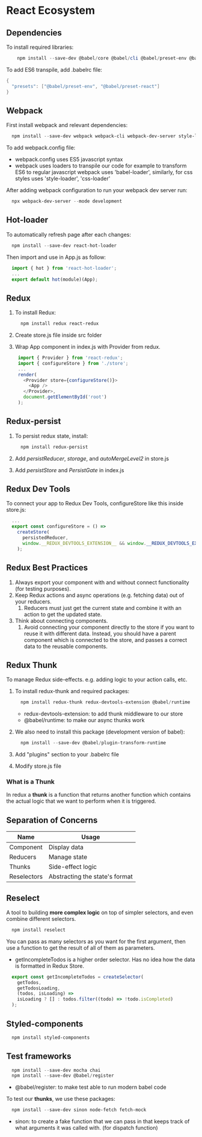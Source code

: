 # React Ecosystem

## Dependencies

To install required libraries:

```powershell
    npm install --save-dev @babel/core @babel/cli @babel/preset-env @babel/preset-react
```

To add ES6 transpile, add .babelrc file:

```powershell
{
  "presets": ["@babel/preset-env", "@babel/preset-react"]
}
```

## Webpack

First install webpack and relevant dependencies:

```powershell
  npm install --save-dev webpack webpack-cli webpack-dev-server style-loader css-loader babel-loader
```

To add webpack.config file:

- webpack.config uses ES5 javascript syntax
- webpack uses loaders to transpile our code for example to transform ES6 to regular javascript webpack uses 'babel-loader', similarly, for css styles uses 'style-loader', 'css-loader'

After adding webpack configuration to run your webpack dev server run:

```powershell
  npx webpack-dev-server --mode development
```

## Hot-loader

To automatically refresh page after each changes:

```powershell
  npm install --save-dev react-hot-loader
```

Then import and use in App.js as follow:

```javascript
  import { hot } from 'react-hot-loader';
  ...
  export default hot(module)(App);
```

## Redux

1. To install Redux:

   ```powershell
     npm install redux react-redux
   ```

2. Create store.js file inside src folder
3. Wrap App component in index.js with Provider from redux.

   ```javascript
    import { Provider } from 'react-redux';
    import { configureStore } from './store';
    ...
    render(
      <Provider store={configureStore()}>
        <App />
      </Provider>,
      document.getElementById('root')
    );
   ```

## Redux-persist

1. To persist redux state, install:

   ```powershell
     npm install redux-persist
   ```

2. Add *persistReducer*, *storage*, and *autoMergeLevel2* in store.js
3. Add *persistStore* and *PersistGate* in index.js

## Redux Dev Tools

To connect your app to Redux Dev Tools, configureStore like this inside store.js:

```javascript
  ...
  export const configureStore = () =>
    createStore(
      persistedReducer,
      window.__REDUX_DEVTOOLS_EXTENSION__ && window.__REDUX_DEVTOOLS_EXTENSION__()
    );
```

## Redux Best Practices

1. Always export your component with and without connect functionality (for testing purposes).
2. Keep Redux actions and async operations (e.g. fetching data) out of your reducers.
   1. Reducers must just get the current state and combine it with an action to get the updated state.
3. Think about connecting components.
   1. Avoid connecting your component directly to the store if you want to reuse it with different data. Instead, you should have a parent component which is connected to the store, and passes a correct data to the reusable components.

## Redux Thunk

To manage Redux side-effects. e.g. adding logic to your action calls, etc.

1. To install redux-thunk and required packages:

   ```powershell
     npm install redux-thunk redux-devtools-extension @babel/runtime
   ```

   - redux-devtools-extension: to add thunk middleware to our store
   - @babel/runtime: to make our async thunks work

2. We also need to install this package (development version of babel):

   ```powershell
     npm install --save-dev @babel/plugin-transform-runtime
   ```

3. Add "plugins" section to your .babelrc file
4. Modify store.js file

### What is a Thunk

In redux a **thunk** is a function that returns another function which contains the actual logic that we want to perform when it is triggered.  

## Separation of Concerns

| Name      | Usage
|-----------|-------------------|
|Component  |Display data       |
|Reducers   |Manage state       |
|Thunks     |Side-effect logic  |
|Reselectors|Abstracting the state's format  |

## Reselect

A tool to building **more complex logic** on top of simpler selectors, and even combine different selectors.

```powershell
  npm install reselect
```

You can pass as many selectors as you want for the first argument, then use a function to get the result of all of them as parameters.

- getIncompleteTodos is a higher order selector. Has no idea how the data is formatted in Redux Store.

```javascript
  export const getIncompleteTodos = createSelector(
    getTodos,
    getTodosLoading,
    (todos, isLoading) =>
    isLoading ? [] : todos.filter((todo) => !todo.isCompleted)
  );
```

## Styled-components

```powershell
  npm install styled-components
```

## Test frameworks

```powershell
  npm install --save-dev mocha chai
  npm install --save-dev @babel/register
```

- @babel/register: to make test able to run modern babel code

To test our **thunks**, we use these packages:

```powershell
  npm install --save-dev sinon node-fetch fetch-mock
```

- sinon: to create a fake function that we can pass in that keeps track of what arguments it was called with. (for dispatch function)
